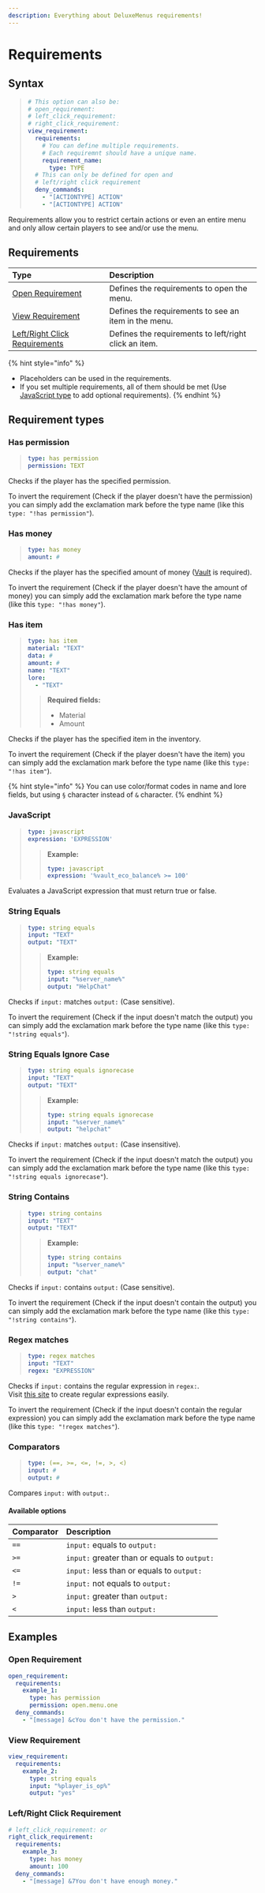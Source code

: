 ```yaml
---
description: Everything about DeluxeMenus requirements!
---
```


# Requirements

## Syntax

> ```yaml
> # This option can also be:
> # open_requirement:
> # left_click_requirement:
> # right_click_requirement:
> view_requirement:
>   requirements:
>     # You can define multiple requirements.
>     # Each requiremnt should have a unique name.
>     requirement_name:
>       type: TYPE
>   # This can only be defined for open and
>   # left/right click requirement
>   deny_commands:
>     - "[ACTIONTYPE] ACTION"
>     - "[ACTIONTYPE] ACTION"
> ```

Requirements allow you to restrict certain actions or even an entire menu and only allow certain players to see and/or use the menu.

## Requirements

| Type | Description |
| :--- | :--- |
| [Open Requirement](gui.md#open-requirements) | Defines the requirements to open the menu. |
| [View Requirement](item.md#view-requirement) | Defines the requirements to see an item in the menu. |
| [Left/Right Click Requirements](item.md#shift-left-middle-right-click-requirement) | Defines the requirements to left/right click an item. |

{% hint style="info" %}
* Placeholders can be used in the requirements.
* If you set multiple requirements, all of them should be met \(Use [JavaScript type](requirements.md#javascript) to add optional requirements\).
{% endhint %}

## Requirement types

### **Has permission**

> ```yaml
> type: has permission
> permission: TEXT
> ```

Checks if the player has the specified permission.  
  
To invert the requirement \(Check if the player doesn't have the permission\) you can simply add the exclamation mark before the type name \(like this `type: "!has permission"`\).

### **Has money**

> ```yaml
> type: has money
> amount: #
> ```

Checks if the player has the specified amount of money \([Vault](https://www.spigotmc.org/resources/34315/) is required\).  
  
To invert the requirement \(Check if the player doesn't have the amount of money\) you can simply add the exclamation mark before the type name \(like this `type: "!has money"`\).

### **Has item**

> ```yaml
> type: has item
> material: "TEXT"
> data: #
> amount: #
> name: "TEXT"
> lore:
>   - "TEXT"
> ```
>
> > **Required fields:**
> >
> > * Material
> > * Amount

Checks if the player has the specified item in the inventory.  
  
To invert the requirement \(Check if the player doesn't have the item\) you can simply add the exclamation mark before the type name \(like this `type: "!has item"`\).

{% hint style="info" %}
You can use color/format codes in name and lore fields, but using `§` character instead of `&` character.
{% endhint %}

### **JavaScript**

> ```yaml
> type: javascript
> expression: 'EXPRESSION'
> ```
>
> > **Example:**
> >
> > ```yaml
> > type: javascript
> > expression: '%vault_eco_balance% >= 100'
> > ```

Evaluates a JavaScript expression that must return true or false.

### **String Equals**

> ```yaml
> type: string equals
> input: "TEXT"
> output: "TEXT"
> ```
>
> > **Example:**
> >
> > ```yaml
> > type: string equals
> > input: "%server_name%"
> > output: "HelpChat"
> > ```

Checks if `input:` matches `output:` \(Case sensitive\).  
  
To invert the requirement \(Check if the input doesn't match the output\) you can simply add the exclamation mark before the type name \(like this `type: "!string equals"`\).

### **String Equals Ignore Case**

> ```yaml
> type: string equals ignorecase
> input: "TEXT"
> output: "TEXT"
> ```
>
> > **Example:**
> >
> > ```yaml
> > type: string equals ignorecase
> > input: "%server_name%"
> > output: "helpchat"
> > ```

Checks if `input:` matches `output:` \(Case insensitive\).  
  
To invert the requirement \(Check if the input doesn't match the output\) you can simply add the exclamation mark before the type name \(like this `type: "!string equals ignorecase"`\).

### **String Contains**

> ```yaml
> type: string contains
> input: "TEXT"
> output: "TEXT"
> ```
>
> > **Example:**
> >
> > ```yaml
> > type: string contains
> > input: "%server_name%"
> > output: "chat"
> > ```

Checks if `input:` contains `output:` \(Case sensitive\).  
  
To invert the requirement \(Check if the input doesn't contain the output\) you can simply add the exclamation mark before the type name \(like this `type: "!string contains"`\).

### Regex matches

> ```yaml
> type: regex matches
> input: "TEXT"
> regex: "EXPRESSION"
> ```

Checks if `input:` contains the regular expression in `regex:`.  
Visit [this site](https://regexr.com/) to create regular expressions easily.  
  
To invert the requirement \(Check if the input doesn't contain the regular expression\) you can simply add the exclamation mark before the type name \(like this `type: "!regex matches"`\).

### **Comparators**

> ```yaml
> type: (==, >=, <=, !=, >, <)
> input: #
> output: #
> ```

Compares `input:` with `output:`.

#### Available options

| Comparator | Description |
| :--- | :--- |
| `==` | `input:` equals to `output:` |
| `>=` | `input:` greater than or equals to `output:` |
| `<=` | `input:` less than or equals to `output:` |
| `!=` | `input:` not equals to `output:` |
| `>` | `input:` greater than `output:` |
| `<` | `input:` less than `output:` |

## Examples

### Open Requirement

```yaml
open_requirement:
  requirements:
    example_1:
      type: has permission
      permission: open.menu.one
  deny_commands:
    - "[message] &cYou don't have the permission."
```

### View Requirement

```yaml
view_requirement:
  requirements:
    example_2:
      type: string equals
      input: "%player_is_op%"
      output: "yes"
```

### Left/Right Click Requirement

```yaml
# left_click_requirement: or
right_click_requirement:
  requirements:
    example_3:
      type: has money
      amount: 100
  deny_commands:
    - "[message] &7You don't have enough money."
```

